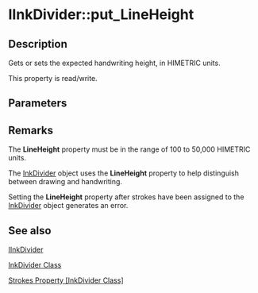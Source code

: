 # IInkDivider::put_LineHeight

## Description

Gets or sets the expected handwriting height, in HIMETRIC units.

This property is read/write.

## Parameters

## Remarks

The **LineHeight** property must be in the range of 100 to 50,000 HIMETRIC units.

The [InkDivider](https://learn.microsoft.com/windows/desktop/tablet/inkdivider-class) object uses the **LineHeight** property to help distinguish between drawing and handwriting.

Setting the **LineHeight** property after strokes have been assigned to the [InkDivider](https://learn.microsoft.com/windows/desktop/tablet/inkdivider-class) object generates an error.

## See also

[IInkDivider](https://learn.microsoft.com/windows/win32/api/msinkaut15/nn-msinkaut15-iinkdivider)

[InkDivider Class](https://learn.microsoft.com/windows/desktop/tablet/inkdivider-class)

[Strokes Property [InkDivider Class]](https://learn.microsoft.com/windows/desktop/api/msinkaut15/nf-msinkaut15-iinkdivider-get_strokes)
